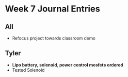 # Week 7 Journal Entries

## All

* Refocus project towards classroom demo

## Tyler

* **Lipo battery, solenoid, power control mosfets ordered**
* Tested Solenoid
